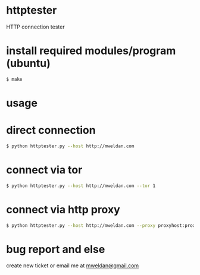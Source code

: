 httptester
==========

HTTP connection tester

install required modules/program (ubuntu)
=================================
```bash
$ make
```


usage
=====

direct connection
=================
```bash
$ python httptester.py --host http://mweldan.com 
```

connect via tor
=================
```bash
$ python httptester.py --host http://mweldan.com --tor 1
```

connect via http proxy
=================
```bash
$ python httptester.py --host http://mweldan.com --proxy proxyhost:proxyport 
```

bug report and else
====================
create new ticket or email me at mweldan@gmail.com
